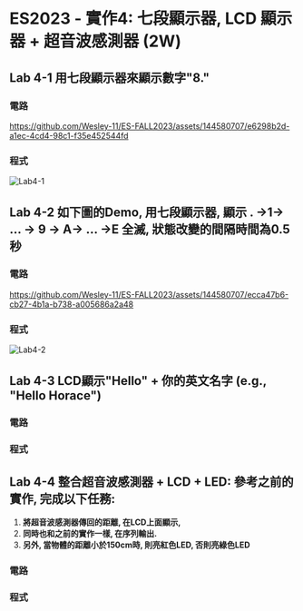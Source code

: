# ES2023 - 實作4: 七段顯示器, LCD 顯示器 + 超音波感測器 (2W)
## Lab 4-1 用七段顯示器來顯示數字"8."
### 電路
https://github.com/Wesley-11/ES-FALL2023/assets/144580707/e6298b2d-a1ec-4cd4-98c1-f35e452544fd
### 程式
![Lab4-1](https://github.com/Wesley-11/ES-FALL2023/assets/144580707/663e7a32-b643-44e0-b60a-40744affde06)


## Lab 4-2 如下圖的Demo, 用七段顯示器, 顯示 . →1→ ... → 9 → A→ ... →E 全滅, 狀態改變的間隔時間為0.5秒
### 電路
https://github.com/Wesley-11/ES-FALL2023/assets/144580707/ecca47b6-cb27-4b1a-b738-a005686a2a48
### 程式
![Lab4-2](https://github.com/Wesley-11/ES-FALL2023/assets/144580707/504a0009-1826-4b3f-b38a-12d4f270c46a)


## Lab 4-3 LCD顯示"Hello" + 你的英文名字 (e.g., "Hello Horace")
### 電路

### 程式


## Lab 4-4 整合超音波感測器 + LCD + LED: 參考之前的實作, 完成以下任務:
1. **將超音波感測器傳回的距離, 在LCD上面顯示,**
2. **同時也和之前的實作一樣, 在序列輸出.**
3. **另外, 當物體的距離小於150cm時, 則亮紅色LED, 否則亮綠色LED**
### 電路

### 程式

